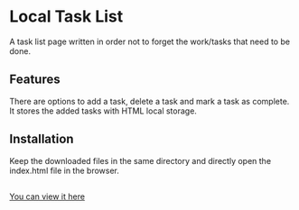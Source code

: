 # Local Task List

A task list page written in order not to forget the work/tasks that need to be done.

## Features

There are options to add a task, delete a task and mark a task as complete. It stores the added tasks with HTML local storage.

## Installation

Keep the downloaded files in the same directory and directly open the index.html file in the browser.

##
[You can view it here](https://cheap-quill.surge.sh/)
